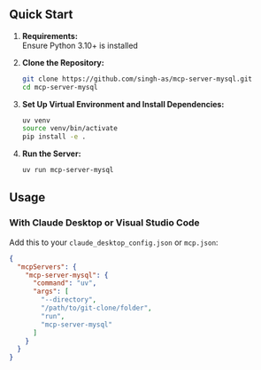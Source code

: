 
## Quick Start

1. **Requirements:**  
   Ensure Python 3.10+ is installed

2. **Clone the Repository:**  
   ```bash
   git clone https://github.com/singh-as/mcp-server-mysql.git
   cd mcp-server-mysql
   ```

3. **Set Up Virtual Environment and Install Dependencies:**  
   ```bash
   uv venv
   source venv/bin/activate
   pip install -e .
   ```

4. **Run the Server:**  
   ```bash
   uv run mcp-server-mysql
   ```  

## Usage
### With Claude Desktop or Visual Studio Code
Add this to your `claude_desktop_config.json` or `mcp.json`:

```json
{
  "mcpServers": {
    "mcp-server-mysql": {
      "command": "uv",
      "args": [
        "--directory",
        "/path/to/git-clone/folder", 
        "run",
        "mcp-server-mysql"
      ]
    }
  }
}
```
